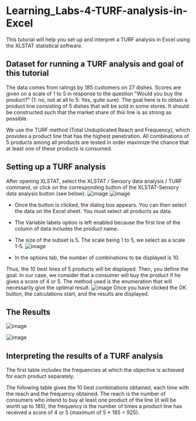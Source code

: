 # Learning_Labs-4-TURF-analysis-in-Excel
This tutorial will help you set up and interpret a TURF analysis in Excel using the XLSTAT statistical software.

## Dataset for running a TURF analysis and goal of this tutorial
The data comes from ratings by 185 customers on 27 dishes. Scores are given on a scale of 1 to 5 in response to the question "Would you buy the product?" (1: no, not at all to 5: Yes, quite sure). The goal here is to obtain a product line consisting of 5 dishes that will be sold in some stores. It should be constructed such that the market share of this line is as strong as possible.

We use the TURF method (Total Unduplicated Reach and Frequency), which provides a product line that has the highest penetration. All combinations of 5 products among all products are tested in order maximize the chance that at least one of these products is consumed.

## Setting up a TURF analysis
After opening XLSTAT, select the XLSTAT / Sensory data analysis / TURF command, or click on the corresponding button of the XLSTAT-Sensory data analysis button (see below).
![image](https://github.com/LangatErick/Learning_Labs-4-TURF-analysis-in-Excel/assets/124883947/1c6b41c5-5017-409b-97ce-4ec59c72e1d8)
![image](https://github.com/LangatErick/Learning_Labs-4-TURF-analysis-in-Excel/assets/124883947/f37e8aa8-8d2f-470e-ad5d-d4648193ed71)
- Once the button is clicked, the dialog box appears. You can then select the data on the Excel sheet. You must select all products as data.

- The Variable labels option is left enabled because the first line of the column of data includes the product name.

- The size of the subset is 5. The scale being 1 to 5, we select as a scale 1-5.
  ![image](https://github.com/LangatErick/Learning_Labs-4-TURF-analysis-in-Excel/assets/124883947/835edd7a-2fb2-4a98-ae34-68ed0a38fb83)
- In the options tab, the number of combinations to be displayed is 10.

Thus, the 10 best lines of 5 products will be displayed. Then, you define the goal. In our case, we consider that a consumer will buy the product if he gives a score of 4 or 5. The method used is the enumeration that will necessarily give the optimal result.
![image](https://github.com/LangatErick/Learning_Labs-4-TURF-analysis-in-Excel/assets/124883947/25db7b42-2be0-46a1-a37b-e24d7fbea4c8)
Once you have clicked the OK button, the calculations start, and the results are displayed.
## The Results 
![image](https://github.com/LangatErick/Learning_Labs-4-TURF-analysis-in-Excel/assets/124883947/8160147b-9b5f-4269-9557-adb5a602088f)

![image](https://github.com/LangatErick/Learning_Labs-4-TURF-analysis-in-Excel/assets/124883947/740adc83-d9ef-4a95-91fe-ebd19924b5cf)

## Interpreting the results of a TURF analysis
The first table includes the frequencies at which the objective is achieved for each product separately.

The following table gives the 10 best combinations obtained, each time with the reach and the frequency obtained. The reach is the number of consumers who intend to buy at least one product of the line (it will be worth up to 185), the frequency is the number of times a product line has received a score of 4 or 5 (maximum of 5 * 185 = 925).
